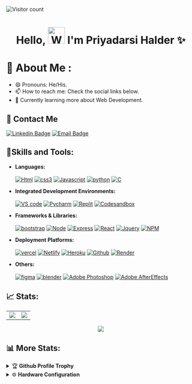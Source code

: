 ![Visitor count](https://komarev.com/ghpvc/?username=PriyoRaven&color=blue&style=plastic&label=TOTAL+VISITORS)

<h1 align="center"> Hello, <img src="https://raw.githubusercontent.com/nixin72/nixin72/master/wave.gif"
         alt="Waving hand animated gif"
         height="45"
         width="45" /> I'm Priyadarsi Halder ✨</h1>

# 💫 About Me :
- 😄 Pronouns: He/His.
- 📫 How to reach me: Check the social links below.
- 📖 Currently learning more about Web Development.

## 📲 Contact Me
[![Linkedin Badge](https://img.shields.io/badge/LinkedIn-0077B5?style=for-the-badge&logo=Linkedin&logoColor=white&link=https://www.linkedin.com/in/priyadarsi-halder-786a8a237/)](https://www.linkedin.com/in/priyadarsi-halder-786a8a237/)
[![Email Badge](https://img.shields.io/badge/Gmail-D14836?style=for-the-badge&logo=gmail&logoColor=white&link=mailto:priyadarsi02@gmail.com)](mailto:priyadarsi02@gmail.com)

## **🔎Skills and Tools:**
- **Languages:**
</br></br> [![Html](https://skillicons.dev/icons?i=html)](https://www.w3schools.com/html/) [![css3](https://skillicons.dev/icons?i=css)](https://www.w3schools.com/css/)  [![Javascript](https://skillicons.dev/icons?i=js)](https://www.w3schools.com/js/) [![python](https://skillicons.dev/icons?i=py)](https://www.python.org/) [![C](https://skillicons.dev/icons?i=c)](https://www.programiz.com/c-programming)

- **Integrated Development Environments:**
</br></br> [![VS code](https://skillicons.dev/icons?i=vscode)](https://code.visualstudio.com/) [![Pycharm](https://skillicons.dev/icons?i=py)](https://www.jetbrains.com/pycharm/) [![Replit](https://skillicons.dev/icons?i=replit)](https://replit.com/~) [![Codesandbox](https://skillicons.dev/icons?i=codesandbox)](https://codesandbox.io/)
  
- **Frameworks & Libraries:**
</br></br> [![bootstrap](https://skillicons.dev/icons?i=bootstrap)](https://getbootstrap.com/) [![Node](https://skillicons.dev/icons?i=nodejs)](https://nodejs.org/en) [![Express](https://skillicons.dev/icons?i=express)](https://expressjs.com/) [![React](https://skillicons.dev/icons?i=react)](https://react.dev/) [![Jquery](https://skillicons.dev/icons?i=jquery)](https://jquery.com/) [![NPM](https://skillicons.dev/icons?i=npmjs)](https://www.npmjs.com/)

- **Deployment Platforms:**
</br></br> [![vercel](https://skillicons.dev/icons?i=vercel)](https://vercel.com/) [![Netlify](https://skillicons.dev/icons?i=netlify)](https://www.netlify.com/) [![Heroku](https://skillicons.dev/icons?i=heroku)](https://id.heroku.com/login) [![Github](https://skillicons.dev/icons?i=github)](https://github.com/) [![Render](https://skillicons.dev/icons?i=render)](https://render.com/)

- **Others:**
</br></br> [![figma](https://skillicons.dev/icons?i=figma)](https://www.figma.com/) [![blender](https://skillicons.dev/icons?i=blender)](https://www.blender.org/) [![Adobe Photoshop](https://skillicons.dev/icons?i=ps)](https://www.adobe.com/in/products/photoshop.html#) [![Adobe AfterEffects](https://skillicons.dev/icons?i=ae)](https://www.adobe.com/in/products/aftereffects.html?gclid=Cj0KCQjwzdOlBhCNARIsAPMwjbyQTOBS1Q_T9yYRy7nL4-aYZ50pe60JlMbFo_lq-ut-sAGsAmWLHl4aAiVREALw_wcB&sdid=STLMM87Z&mv=search&ef_id=Cj0KCQjwzdOlBhCNARIsAPMwjbyQTOBS1Q_T9yYRy7nL4-aYZ50pe60JlMbFo_lq-ut-sAGsAmWLHl4aAiVREALw_wcB:G:s&s_kwcid=AL!3085!3!248207268711!e!!g!!adobe%20after%20effects!221167268!17525486588)

## 📈 Stats:
<table>
<tr>
<td>
<img src="https://github-readme-stats.vercel.app/api?username=PriyoRaven&include_all_commits=true&count_private=true&show_icons=true&line_height=20&theme=aura"/>
<td><img src="https://github-readme-stats.vercel.app/api/top-langs?username=PriyoRaven&show_icons=true&locale=en&layout=compact&theme=aura" />
</td>
</tr>
</table>
<p align="center">
<img align="center" src="http://github-readme-streak-stats.herokuapp.com?user=PriyoRaven&theme=aura"/>
</p>

## 📊 **More Stats:**

<details>
 <summary>🏆 <b>Github Profile Trophy</b></summary>
 <br />
 <p align="center">
  <a href="https://github.com/ryo-ma/github-profile-trophy">
   <img src="https://github-profile-trophy.vercel.app/?username=PriyoRaven&column=8&theme=tokyonight"/>
  </a>
 </p>
</details>

<details>
  <br/>
  <summary>⚙️ <b> Hardware Configuration</b></summary>
  	<ul>
		<li><a href="https://www.microsoft.com/software-download/windows11">🪟</a><b>OS:</b> Windows 11. </li>
	     	<li><a href="https://www.acer.com/gb-en/laptops/aspire/aspire-7-intel/pdp/NH.Q87EK.002">💻</a><b>Laptop: </b>ACER Aspire 7: i5 9th gen, NVIDIA geforce GTX 1650ti. </li>
  	   	<li><a>🌐</a><b>Browser: </b> Google Chrome and Microsoft Edge.</li>
	     	<li><a href="https://code.visualstudio.com/">🖋️</a><b>Code Editor:</b> VSCode.</li>
	     <li>⬆️<b>To Stay Updated:</b> Linkedin, Reddit.</li>
	    <br/>
	</ul>
</details>
